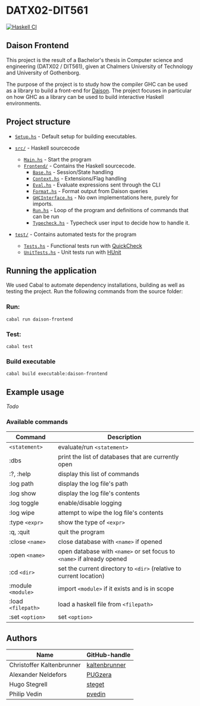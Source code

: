 # DATX02-DIT561

[![Haskell CI](https://github.com/PUGzera/DATX02-DIT561/actions/workflows/haskell.yaml/badge.svg?branch=develop)](https://github.com/PUGzera/DATX02-DIT561/actions/workflows/haskell.yaml)

## Daison Frontend

This project is the result of a Bachelor's thesis in Computer science and engineering (DATX02 / DIT561), given at Chalmers University of Technology and University of Gothenborg.

The purpose of the project is to study how the compiler GHC can be used as a library to build a front-end for [Daison](https://github.com/krangelov/daison). The project focuses in particular on how GHC as a library can be used to build interactive Haskell environments.

## Project structure

- [`Setup.hs`](Setup.hs) - Default setup for building executables.
- [`src/`](src) - Haskell sourcecode
  - [`Main.hs`](src/Main.hs) - Start the program
  - [`Frontend/`](src/Frontend) - Contains the Haskell sourcecode.
    - [`Base.hs`](src/Frontend/Base.hs) - Session/State handling
    - [`Context.hs`](src/Frontend/Context.hs) - Extensions/Flag handling
    - [`Eval.hs`](src/Frontend/Eval.hs) - Evaluate expressions sent through the CLI
    - [`Format.hs`](src/Frontend/Format.hs) - Format output from Daison queries
    - [`GHCInterface.hs`](src/Frontend/GHCInterface.hs) - No own implementations here, purely for imports.
    - [`Run.hs`](src/Frontend/Run.hs) - Loop of the program and definitions of commands that can be run
    - [`Typecheck.hs`](src/Frontend/Typecheck.hs) - Typecheck user input to decide how to handle it.

- [`test/`](test) - Contains automated tests for the program
  - [`Tests.hs`](test/Tests.hs) - Functional tests run with [QuickCheck](https://hackage.haskell.org/package/QuickCheck)
  - [`UnitTests.hs`](test/UnitTests.hs) - Unit tests run with [HUnit](https://hackage.haskell.org/package/HUnit)

## Running the application
We used Cabal to automate dependency installations, building as well as testing the project. Run the following commands from the source folder:

### Run:
`cabal run daison-frontend`

### Test:
`cabal test`

### Build executable
`cabal build executable:daison-frontend`

## Example usage
*Todo*
### Available commands
| Command            | Description                                                            |
| ------------------ | ---------------------------------------------------------------------- |
| `<statement>`      | evaluate/run `<statement>`                                             |
| :dbs               | print the list of databases that are currently open                    |
| :?, :help          | display this list of commands                                          |
| :log path          | display the log file's path                                            |
| :log show          | display the log file's contents                                        |
| :log toggle        | enable/disable logging                                                 |
| :log wipe          | attempt to wipe the log file's contents                                |
| :type `<expr>`     | show the type of `<expr>`                                              |
| :q, :quit          | quit the program                                                       |
| :close `<name>`    | close database with `<name>` if opened                                 |
| :open `<name>`     | open database with `<name>` or set focus to `<name>` if already opened |
| :cd `<dir>`        | set the current directory to `<dir>` (relative to current location)    |
| :module `<module>` | import `<module>` if it exists and is in scope                         |
| :load `<filepath>` | load a haskell file from `<filepath>`                                  |
| :set `<option>`    | set `<option>`                                                         |
## Authors

| Name                      | GitHub-handle                                     |
| ------------------------- | ------------------------------------------------- |
| Christoffer Kaltenbrunner | [kaltenbrunner](https://github.com/kaltenbrunner) |
| Alexander Neldefors       | [PUGzera](https://github.com/PUGzera)             |
| Hugo Stegrell             | [steget](https://github.com/steget)               |
| Philip Vedin              | [pvedin](https://github.com/pvedin)               |
